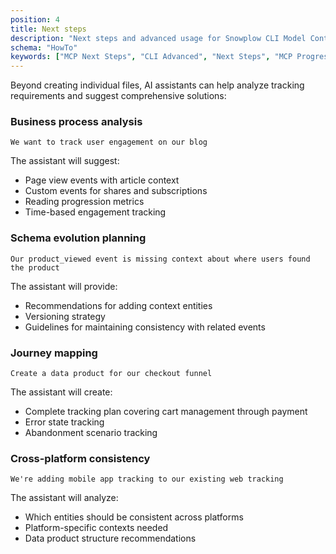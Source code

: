 ```yaml
---
position: 4
title: Next steps
description: "Next steps and advanced usage for Snowplow CLI Model Context Protocol behavioral data management."
schema: "HowTo"
keywords: ["MCP Next Steps", "CLI Advanced", "Next Steps", "MCP Progression", "CLI Development", "Advanced Tutorial"]
---
```


Beyond creating individual files, AI assistants can help analyze tracking requirements and suggest comprehensive solutions:

### Business process analysis
```
We want to track user engagement on our blog
```

The assistant will suggest:
- Page view events with article context
- Custom events for shares and subscriptions
- Reading progression metrics
- Time-based engagement tracking

### Schema evolution planning
```
Our product_viewed event is missing context about where users found the product
```

The assistant will provide:
- Recommendations for adding context entities
- Versioning strategy
- Guidelines for maintaining consistency with related events

### Journey mapping
```
Create a data product for our checkout funnel
```

The assistant will create:
- Complete tracking plan covering cart management through payment
- Error state tracking
- Abandonment scenario tracking

### Cross-platform consistency
```
We're adding mobile app tracking to our existing web tracking
```

The assistant will analyze:
- Which entities should be consistent across platforms
- Platform-specific contexts needed
- Data product structure recommendations
